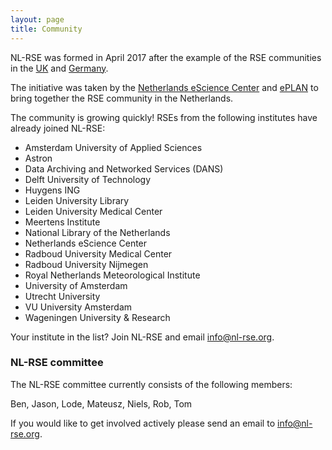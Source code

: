 ```yaml
---
layout: page
title: Community
---
```


NL-RSE was formed in April 2017 after the example of the RSE communities in the [UK](http://rse.ac.uk) and [Germany](http://www.de-rse.org/en/). 

The initiative was taken by the [Netherlands eScience Center](http://www.esciencecenter.nl)
and [ePLAN](https://escience-platform.nl/) to bring together the RSE community in the Netherlands.

The community is growing quickly! RSEs from the following institutes have already joined NL-RSE:

- Amsterdam University of Applied Sciences
- Astron
- Data Archiving and Networked Services (DANS)
- Delft University of Technology
- Huygens ING
- Leiden University Library
- Leiden University Medical Center
- Meertens Institute
- National Library of the Netherlands
- Netherlands eScience Center
- Radboud University Medical Center
- Radboud University Nijmegen
- Royal Netherlands Meteorological Institute
- University of Amsterdam
- Utrecht University
- VU University Amsterdam
- Wageningen University & Research

Your institute in the list? Join NL-RSE and email info@nl-rse.org.

### NL-RSE committee

The NL-RSE committee currently consists of the following members:

Ben, Jason, Lode, Mateusz, Niels, Rob, Tom

If you would like to get involved actively please send an email to info@nl-rse.org.




